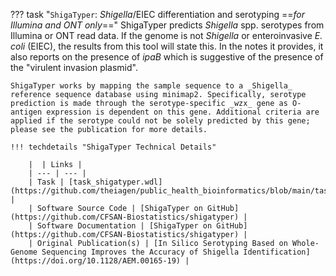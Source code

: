 ??? task "`ShigaTyper`: _Shigella_/EIEC differentiation and serotyping ==_for Illumina and ONT only_=="
    ShigaTyper predicts _Shigella_ spp. serotypes from Illumina or ONT read data. If the genome is not _Shigella_ or enteroinvasive _E. coli_ (EIEC), the results from this tool will state this. In the notes it provides, it also reports on the presence of _ipaB_  which is suggestive of the presence of the "virulent invasion plasmid".

    ShigaTyper works by mapping the sample sequence to a _Shigella_ reference sequence database using minimap2. Specifically, serotype prediction is made through the serotype-specific _wzx_ gene as O-antigen expression is dependent on this gene. Additional criteria are applied if the serotype could not be solely predicted by this gene; please see the publication for more details.
    
    !!! techdetails "ShigaTyper Technical Details"
        
        |  | Links |
        | --- | --- |
        | Task | [task_shigatyper.wdl](https://github.com/theiagen/public_health_bioinformatics/blob/main/tasks/species_typing/escherichia_shigella/task_shigatyper.wdl) |
        | Software Source Code | [ShigaTyper on GitHub](https://github.com/CFSAN-Biostatistics/shigatyper) |
        | Software Documentation | [ShigaTyper on GitHub](https://github.com/CFSAN-Biostatistics/shigatyper) |
        | Original Publication(s) | [In Silico Serotyping Based on Whole-Genome Sequencing Improves the Accuracy of Shigella Identification](https://doi.org/10.1128/AEM.00165-19) |
